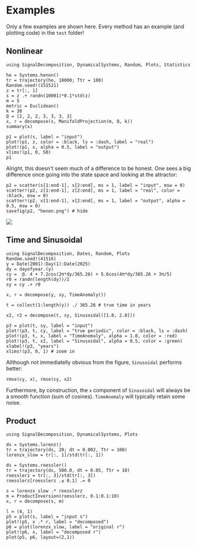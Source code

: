 # Examples
Only a few examples are shown here. Every method has an example (and plotting code) in the `test` folder!

## Nonlinear
```@example docs
using SignalDecomposition, DynamicalSystems, Random, Plots, Statistics

he = Systems.henon()
tr = trajectory(he, 10000; Ttr = 100)
Random.seed!(151521)
z = tr[:, 1]
s = z .+ randn(10001)*0.1*std(z)
m = 5
metric = Euclidean()
k = 30
Q = [2, 2, 2, 3, 3, 3, 3]
x, r = decompose(s, ManifoldProjection(m, Q, k))
summary(x)
```

```@example docs
p1 = plot(s, label = "input")
plot!(p1, z, color = :black, ls = :dash, label = "real")
plot!(p1, x, alpha = 0.5, label = "output")
xlims!(p1, 0, 50)
p1
```

Alright, this doesn't seem much of a difference to be honest.
One sees a big difference once going into the state space and looking at the attractor:

```@example docs
p2 = scatter(s[1:end-1], s[2:end], ms = 1, label = "input", msw = 0)
scatter!(p2, z[1:end-1], z[2:end], ms = 1, label = "real", color = :black, msw = 0)
scatter!(p2, x[1:end-1], x[2:end], ms = 1, label = "output", alpha = 0.5, msw = 0)
savefig(p2, "henon.png") # hide
```
![](henon.png)

## Time and Sinusoidal
```@example docs
using SignalDecomposition, Dates, Random, Plots
Random.seed!(41516)
y = Date(2001):Day(1):Date(2025)
dy = dayofyear.(y)
cy =  @. 4 + 7.2cos(2π*dy/365.26) + 5.6cos(4π*dy/365.26 + 3π/5)
r0 = randn(length(dy))/2
sy = cy .+ r0

x, r = decompose(y, sy, TimeAnomaly())

t = collect(1:length(y)) ./ 365.26 # true time in years

x2, r2 = decompose(t, sy, Sinusoidal([1.0, 2.0]))

p3 = plot(t, sy, label = "input")
plot!(p3, t, cy, label = "true periodic", color = :black, ls = :dash)
plot!(p3, t, x, label = "TimeAnomaly", alpha = 1.0, color = :red)
plot!(p3, t, x2, label = "Sinusoidal", alpha = 0.5, color = :green)
xlabel!(p3, "years")
xlims!(p3, 0, 1) # zoom in
```

Allthough not immediatelly obvious from the figure, `Sinusoidal` performs better:
```@example docs
rmse(cy, x), rmse(cy, x2)
```
Furthermore, by construction, the `x` component of `Sinusoidal` will always be a smooth function (sum of cosines). `TimeAnomaly` will typically retain some noise.

## Product
```@example docs
using SignalDecomposition, DynamicalSystems, Plots

ds = Systems.lorenz()
tr = trajectory(ds, 20; dt = 0.002, Ttr = 100)
lorenzx_slow = tr[:, 1]/std(tr[:, 1])

ds = Systems.roessler()
tr = trajectory(ds, 500.0, dt = 0.05, Ttr = 10)
roesslerz = tr[:, 3]/std(tr[:, 3])
roesslerz[roesslerz .≤ 0.1] .= 0

s = lorenzx_slow .* roesslerz
m = ProductInversion(roesslerz, 0.1:0.1:10)
x, r = decompose(s, m)

l = (4, 1)
p5 = plot(s, label = "input s")
plot!(p5, x .* r, label = "decomposed")
p6 = plot(lorenzx_slow, label = "original r")
plot!(p6, x, label = "decomposed r")
plot(p5, p6, layout=(2,1))
```
